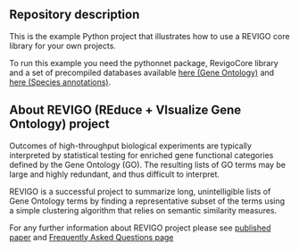 ﻿## Repository description
<p>This is the example Python project that illustrates how to use a REVIGO core library for your own projects.</p>
<p>To run this example you need the pythonnet package, RevigoCore library and a set of precompiled databases available 
	<a href="http://revigo.irb.hr/Databases/GeneOntology.xml.gz" target="_blank">here (Gene Ontology)</a> and 
	<a href="http://revigo.irb.hr/Databases/SpeciesAnnotations.xml.gz" target="_blank">here (Species annotations)</a>.</p>

## About REVIGO (REduce + VIsualize Gene Ontology) project
<p>Outcomes of high-throughput biological experiments are typically interpreted by statistical testing
for enriched gene functional categories defined by the Gene Ontology (GO). The resulting lists of GO terms 
may be large and highly redundant, and thus difficult to interpret.<p>
<p>REVIGO is a successful project to summarize long, unintelligible lists of Gene Ontology terms by finding a representative subset 
of the terms using a simple clustering algorithm that relies on semantic similarity measures.</p>
<p>For any further information about REVIGO project please see  
<a href="https://dx.doi.org/10.1371/journal.pone.0021800" target="_blank">published paper</a> and  
<a href="http://revigo.irb.hr/FAQ.aspx" target="_blank">Frequently Asked Questions page</a></p>
